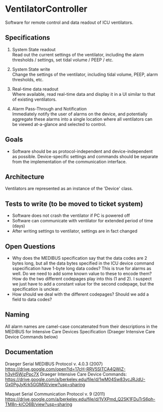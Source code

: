 # VentilatorController

Software for remote control and data readout of ICU ventilators. 

## Specifications
1. System State readout<br/>
Read out the current settings of the ventilator, including the alarm thresholds / settings, set tidal volume / PEEP / etc. 

2. System State write<br/>
Change the settings of the ventilator, including tidal volume, PEEP, alarm thresholds, etc.

3. Real-time data readout<br/>
Where available, read real-time data  and display it in a UI similar to that of existing ventilators.

4. Alarm Pass-Through and Notification<br/>
Immediately notify the user of alarms on the device, and potentially aggregate these alarms into a single location where all ventilators can be viewed at-a-glance and selected to control.

## Goals
- Software should be as protocol-independent and device-independent as possible. Device-specific settings and commands should be separate from the implementation of the communication interface.

## Architecture
Ventilators are represented as an instance of the 'Device' class.

## Tests to write (to be moved to ticket system)
- Software does not crash the ventilator if PC is powered off
- Software can communicate with ventilator for extended period of time (days)
- After writing settings to ventilator, settings are in fact changed

## Open Questions
- Why does the MEDIBUS specification say that the data codes are 2 bytes long, but all the data bytes specified in the ICU device command sspecification have 1-byte long data codes? This is true for alarms as well. Do we need to add some known value to these to encode them? How do the two different codepages play into this (1 and 2). I suspect we just have to add a constant value for the second codepage, but the specification is unclear.
- How should we deal with the different codepages? Should we add a field to data codes?

## Naming
All alarm names are camel-case concatenated from their descriptions in the MEDIBUS for Intensive Care Devices Specification (Draeger Intensive Care Device Commands below)

## Documentation
Draeger Serial MEDIBUS Protocol v. 4.0.3 (2007) https://drive.google.com/open?id=17cH-RRV5SITCA4QWiZ-h3vH5WjzPpc7X
Draeger Intensive Care Device Commands: https://drive.google.com/a/berkeley.edu/file/d/1wM04Sw83ycJRJdU-Gx0PgJyKrk5GGM0I/view?usp=sharing

Maquet Serial Communication Protocol v. 9 (2011) https://drive.google.com/a/berkeley.edu/file/d/1VXPmd_Q2SK1FDuTrS6ph-TM8n-kiCO6B/view?usp=sharing


